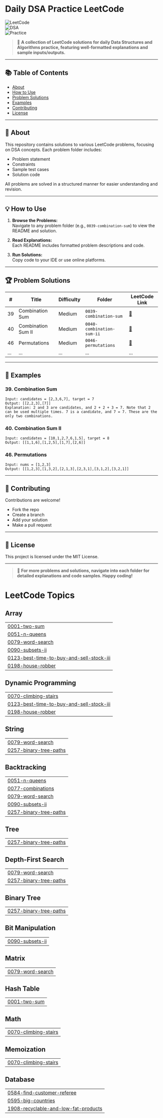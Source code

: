 # Daily DSA Practice LeetCode

![LeetCode](https://img.shields.io/badge/Platform-LeetCode-blue)  
![DSA](https://img.shields.io/badge/Topic-DSA-brightgreen)  
![Practice](https://img.shields.io/badge/Status-Active-success)

> 🚀 **A collection of LeetCode solutions for daily Data Structures and Algorithms practice, featuring well-formatted explanations and sample inputs/outputs.**

---

## 📚 Table of Contents

- [About](#about)
- [How to Use](#how-to-use)
- [Problem Solutions](#problem-solutions)
- [Examples](#examples)
- [Contributing](#contributing)
- [License](#license)

---

## 📝 About

This repository contains solutions to various LeetCode problems, focusing on DSA concepts. Each problem folder includes:
- Problem statement
- Constraints
- Sample test cases
- Solution code

All problems are solved in a structured manner for easier understanding and revision.

---

## 💡 How to Use

1. **Browse the Problems:**  
   Navigate to any problem folder (e.g., `0039-combination-sum`) to view the README and solution.

2. **Read Explanations:**  
   Each README includes formatted problem descriptions and code.

3. **Run Solutions:**  
   Copy code to your IDE or use online platforms.

---

## 🏆 Problem Solutions

| #   | Title                    | Difficulty | Folder                       | LeetCode Link |
|-----|--------------------------|------------|------------------------------|---------------|
| 39  | Combination Sum          | Medium     | `0039-combination-sum`       | [🔗](https://leetcode.com/problems/combination-sum)     |
| 40  | Combination Sum II       | Medium     | `0040-combination-sum-ii`    | [🔗](https://leetcode.com/problems/combination-sum-ii)  |
| 46  | Permutations             | Medium     | `0046-permutations`          | [🔗](https://leetcode.com/problems/permutations)        |
| ... | ...                      | ...        | ...                          | ...           |

---

## 📖 Examples

### 39. Combination Sum

```
Input: candidates = [2,3,6,7], target = 7
Output: [[2,2,3],[7]]
Explanation: 2 and 3 are candidates, and 2 + 2 + 3 = 7. Note that 2 can be used multiple times. 7 is a candidate, and 7 = 7. These are the only two combinations.
```

### 40. Combination Sum II

```
Input: candidates = [10,1,2,7,6,1,5], target = 8
Output: [[1,1,6],[1,2,5],[1,7],[2,6]]
```

### 46. Permutations

```
Input: nums = [1,2,3]
Output: [[1,2,3],[1,3,2],[2,1,3],[2,3,1],[3,1,2],[3,2,1]]
```

---

## 🤝 Contributing

Contributions are welcome!  
- Fork the repo
- Create a branch
- Add your solution
- Make a pull request

---

## 📜 License

This project is licensed under the MIT License.

---

> 💬 **For more problems and solutions, navigate into each folder for detailed explanations and code samples. Happy coding!**

<!---LeetCode Topics Start-->
# LeetCode Topics
## Array
|  |
| ------- |
| [0001-two-sum](https://github.com/adarsh-priydarshi-5646/Daily-DSA-Practice-LeetCode/tree/master/0001-two-sum) |
| [0051-n-queens](https://github.com/adarsh-priydarshi-5646/Daily-DSA-Practice-LeetCode/tree/master/0051-n-queens) |
| [0079-word-search](https://github.com/adarsh-priydarshi-5646/Daily-DSA-Practice-LeetCode/tree/master/0079-word-search) |
| [0090-subsets-ii](https://github.com/adarsh-priydarshi-5646/Daily-DSA-Practice-LeetCode/tree/master/0090-subsets-ii) |
| [0123-best-time-to-buy-and-sell-stock-iii](https://github.com/adarsh-priydarshi-5646/Daily-DSA-Practice-LeetCode/tree/master/0123-best-time-to-buy-and-sell-stock-iii) |
| [0198-house-robber](https://github.com/adarsh-priydarshi-5646/Daily-DSA-Practice-LeetCode/tree/master/0198-house-robber) |
## Dynamic Programming
|  |
| ------- |
| [0070-climbing-stairs](https://github.com/adarsh-priydarshi-5646/Daily-DSA-Practice-LeetCode/tree/master/0070-climbing-stairs) |
| [0123-best-time-to-buy-and-sell-stock-iii](https://github.com/adarsh-priydarshi-5646/Daily-DSA-Practice-LeetCode/tree/master/0123-best-time-to-buy-and-sell-stock-iii) |
| [0198-house-robber](https://github.com/adarsh-priydarshi-5646/Daily-DSA-Practice-LeetCode/tree/master/0198-house-robber) |
## String
|  |
| ------- |
| [0079-word-search](https://github.com/adarsh-priydarshi-5646/Daily-DSA-Practice-LeetCode/tree/master/0079-word-search) |
| [0257-binary-tree-paths](https://github.com/adarsh-priydarshi-5646/Daily-DSA-Practice-LeetCode/tree/master/0257-binary-tree-paths) |
## Backtracking
|  |
| ------- |
| [0051-n-queens](https://github.com/adarsh-priydarshi-5646/Daily-DSA-Practice-LeetCode/tree/master/0051-n-queens) |
| [0077-combinations](https://github.com/adarsh-priydarshi-5646/Daily-DSA-Practice-LeetCode/tree/master/0077-combinations) |
| [0079-word-search](https://github.com/adarsh-priydarshi-5646/Daily-DSA-Practice-LeetCode/tree/master/0079-word-search) |
| [0090-subsets-ii](https://github.com/adarsh-priydarshi-5646/Daily-DSA-Practice-LeetCode/tree/master/0090-subsets-ii) |
| [0257-binary-tree-paths](https://github.com/adarsh-priydarshi-5646/Daily-DSA-Practice-LeetCode/tree/master/0257-binary-tree-paths) |
## Tree
|  |
| ------- |
| [0257-binary-tree-paths](https://github.com/adarsh-priydarshi-5646/Daily-DSA-Practice-LeetCode/tree/master/0257-binary-tree-paths) |
## Depth-First Search
|  |
| ------- |
| [0079-word-search](https://github.com/adarsh-priydarshi-5646/Daily-DSA-Practice-LeetCode/tree/master/0079-word-search) |
| [0257-binary-tree-paths](https://github.com/adarsh-priydarshi-5646/Daily-DSA-Practice-LeetCode/tree/master/0257-binary-tree-paths) |
## Binary Tree
|  |
| ------- |
| [0257-binary-tree-paths](https://github.com/adarsh-priydarshi-5646/Daily-DSA-Practice-LeetCode/tree/master/0257-binary-tree-paths) |
## Bit Manipulation
|  |
| ------- |
| [0090-subsets-ii](https://github.com/adarsh-priydarshi-5646/Daily-DSA-Practice-LeetCode/tree/master/0090-subsets-ii) |
## Matrix
|  |
| ------- |
| [0079-word-search](https://github.com/adarsh-priydarshi-5646/Daily-DSA-Practice-LeetCode/tree/master/0079-word-search) |
## Hash Table
|  |
| ------- |
| [0001-two-sum](https://github.com/adarsh-priydarshi-5646/Daily-DSA-Practice-LeetCode/tree/master/0001-two-sum) |
## Math
|  |
| ------- |
| [0070-climbing-stairs](https://github.com/adarsh-priydarshi-5646/Daily-DSA-Practice-LeetCode/tree/master/0070-climbing-stairs) |
## Memoization
|  |
| ------- |
| [0070-climbing-stairs](https://github.com/adarsh-priydarshi-5646/Daily-DSA-Practice-LeetCode/tree/master/0070-climbing-stairs) |
## Database
|  |
| ------- |
| [0584-find-customer-referee](https://github.com/adarsh-priydarshi-5646/Daily-DSA-Practice-LeetCode/tree/master/0584-find-customer-referee) |
| [0595-big-countries](https://github.com/adarsh-priydarshi-5646/Daily-DSA-Practice-LeetCode/tree/master/0595-big-countries) |
| [1908-recyclable-and-low-fat-products](https://github.com/adarsh-priydarshi-5646/Daily-DSA-Practice-LeetCode/tree/master/1908-recyclable-and-low-fat-products) |
<!---LeetCode Topics End-->